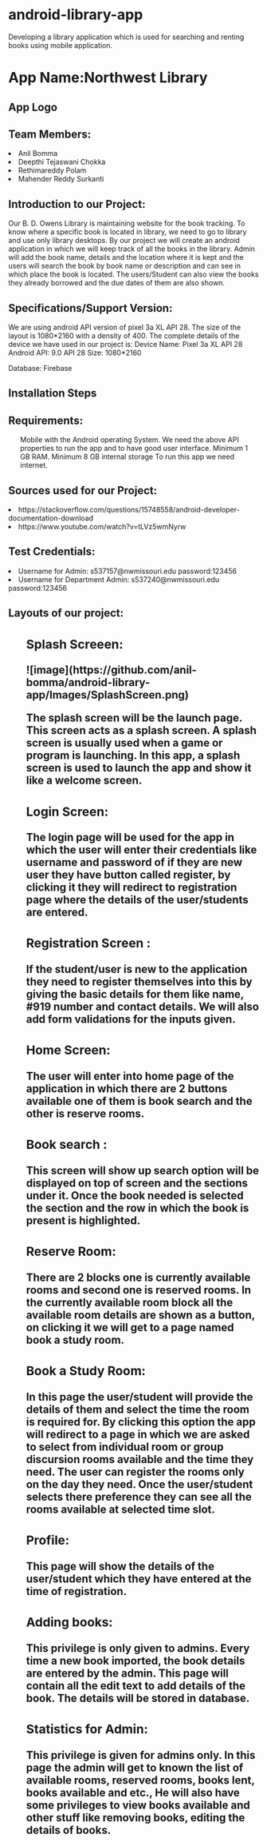 # android-library-app
Developing a library application which is used for searching and renting books using mobile application.

<h1>App Name:Northwest Library</h1>
<h2>App Logo<h2>
  
<h2>Team Members:</h2>
 <li> Anil Bomma</li>
 <li> Deepthi Tejaswani Chokka</li>
 <li> Rethimareddy Polam</li>
 <li> Mahender Reddy Surkanti</li>


<h2> Introduction to our Project:</h2>
<p>
  Our B. D. Owens Library is maintaining website for the book tracking. To know where a specific book is located in library, we need to go to library and use only library desktops. By our project we will create an android application in which we will keep track of all the books in the library. Admin will add the book name, details and the location where it is kept and the users will search the book by book name or description and can see in which place the book is located. The users/Student can also view the books they already borrowed and the due dates of them are also shown.
  </p>
  
  <h2>Specifications/Support Version:</h2>
<p>We are using android API version of pixel 3a XL API 28. The size of the layout is 1080*2160 with a density of 400. 
The complete details of the device we have used in our project is:
Device Name: Pixel 3a XL API 28
Android API: 9.0 API 28
Size: 1080*2160 </p>
Database: Firebase
    
  <h2>Installation Steps</h2>
  

  
  <h2>Requirements:</h2>
  <p>
  <ul>
Mobile with the Android operating System.
We need the above API properties to run the app and to have good user interface.
Minimum 1 GB RAM.
Minimum 8 GB internal storage
To run this app we need internet.
</ul>
</p>

<h2>Sources used for our Project:</h2>

<p>
  <li> https://stackoverflow.com/questions/15748558/android-developer-documentation-download</li>
  <li> https://www.youtube.com/watch?v=tLVz5wmNyrw</li>
</p>

<h2>Test Credentials:</h2>
<p>
<li>
 Username for Admin: s537157@nwmissouri.edu
 password:123456
 </li>
 <li>
 Username for Department Admin: s537240@nwmissouri.edu
 password:123456
 </li>
</p>

<h2>Layouts of our project:<h2>
   <ul>
 <h3>Splash Screeen:</h3>
     ![image](https://github.com/anil-bomma/android-library-app/Images/SplashScreen.png)
  <p>
The splash screen will be the launch page. This screen acts as a splash screen. A splash screen is usually used when a game or program is launching. In this app, a splash screen is used to launch the app and show it like a welcome screen.   
  </p>
     
  </ul>
 <ul>
   <h3>Login Screen:</h3>
  <p>
The login page will be used for the app in which the user will enter their credentials like username and password of if they are new user they have button called register, by clicking it they will redirect to registration page where the details of the user/students are entered. 
  </p>
  </ul>
  <ul>
   <h3>Registration Screen :</h3>
  <p>
If the student/user is new to the application they need to register themselves into this by giving the basic details for them like name, #919 number and contact details. We will also add form validations for the inputs given.
  </p>
  </ul>
  <ul>
   <h3>Home Screen:</h3>
  <p>
The user will enter into home page of the application in which there are 2 buttons available one of them is book search and the other is reserve rooms.
  </p>
  </ul>
  <ul>
   <h3>Book search : </h3>
  <p>
This screen will show up search option will be displayed on top of screen and the sections under it. Once the book needed is selected the section and the row in which the book is present is highlighted. 
  </p>
  </ul>
  <ul>
   <h3>Reserve Room:</h3>
  <p>
There are 2 blocks one is currently available rooms and second one is reserved rooms. In the currently available room block all the available room details are shown as a button, on clicking it we will get to a page named book a study room.
  </p>
  </ul>
  <ul>
   <h3>Book a Study Room:</h3>
  <p>
In this page the user/student will provide the details of them and select the time the room is required for. 
By clicking this option the app will redirect to a page in which we are asked to select from individual room or group discursion rooms available and the time they need. The user can register the rooms only on the day they need. Once the user/student selects there preference they can see all the rooms available at selected time slot.
  </p>
  </ul>
  <ul>
   <h3>Profile:</h3>
  <p>
This page will show the details of the user/student which they have entered at the time of registration.
  </p>
  </ul>
  <ul>
   <h3>Adding books:</h3>
  <p>
This privilege is only given to admins. Every time a new book imported, the book details are entered by the admin. This page will contain all the edit text to add details of the book. The details will be stored in database.
  </p>
  </ul>
  <ul>
   <h3>Statistics for Admin:</h3>
  <p>
This privilege is given for admins only. In this page the admin will get to known the list of available rooms, reserved rooms, books lent, books available and etc.,
He will also have some privileges to view books available and other stuff like removing books, editing the details of books. 
  </p>
  </ul>
  </li>


 

